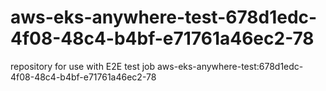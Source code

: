 # aws-eks-anywhere-test-678d1edc-4f08-48c4-b4bf-e71761a46ec2-78
repository for use with E2E test job aws-eks-anywhere-test:678d1edc-4f08-48c4-b4bf-e71761a46ec2-78
